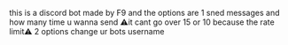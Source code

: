 this is a discord bot made by F9
and the options are 1 sned messages and how many time u wanna send ⚠️it cant go over 15 or 10 because the rate limit⚠️
2 options change ur bots username
